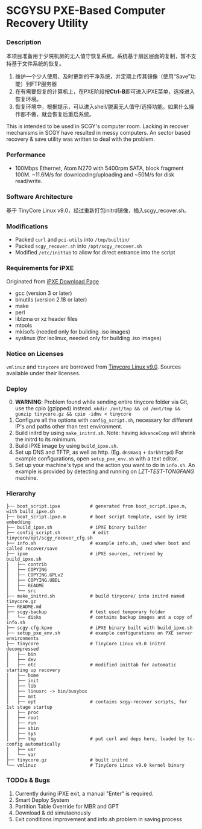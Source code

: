 # SCGYSU PXE-Based Computer Recovery Utility

### Description
本项目准备用于少院机房的无人值守恢复系统。系统基于扇区层面的复制，暂不支持基于文件系统的恢复。

1. 维护一个少人使用、及时更新的干净系统，并定期上传其镜像（使用“Save”功能）到FTP服务器
2. 在有需要恢复的计算机上，在PXE阶段按**Ctrl-B**即可进入iPXE菜单，选择进入恢复环境。
3. 恢复环境中，根据提示，可以进入shell/脱离无人值守/选择功能。如果什么操作都不做，就会恢复后重启系统。

This is intended to be used in SCGY's computer room. Lacking in recover mechanisms in SCGY have resulted in messy computers.
An sector based recovery & save utility was written to deal with the problem.

### Performance
- 100Mbps Ethernet, Atom N270 with 5400rpm SATA, block fragment 100M. ~11.6M/s for downloading/uploading and ~50M/s for disk read/write.

### Software Architecture
基于 TinyCore Linux v9.0，经过重新打包initrd镜像，插入scgy_recover.sh。

### Modifications
- Packed `curl` and `pci-utils` into `/tmp/builtin/`
- Packed `scgy_recover.sh` into `/opt/scgy_recover.sh`
- Modified `/etc/inittab` to allow for direct entrance into the script

### Requirements for iPXE
Originated from [iPXE Download Page](http://ipxe.org/download)
- gcc (version 3 or later)
- binutils (version 2.18 or later)
- make
- perl
- liblzma or xz header files
- mtools
- mkisofs (needed only for building .iso images)
- syslinux (for isolinux, needed only for building .iso images)

### Notice on Licenses
`vmlinuz` and `tinycore` are borrowed from [Tinycore Linux v9.0](http://www.tinycorelinux.net/). Sources available under their licenses.

### Deploy
0. **WARNING**: Problem found while sending entire tinycore folder via Git, use the cpio (gzipped) instead.
   `mkdir /mnt/tmp && cd /mnt/tmp && gunzip tinycore.gz && cpio -idmv < tinycore`
1. Configure all the options with `config_script.sh`, necessary for different IP's and paths other than test environment.
2. Build initrd by using `make_initrd.sh`. Note: having `AdvanceComp` will shrink the initrd to its minimum.
3. Build iPXE image by using `build_ipxe.sh`.
4. Set up DNS and TFTP, as well as http. (Eg. `dnsmasq` + `darkhttpd`)
   For example configurations, open `setup_pxe_env.sh` with a text editor.
5. Set up your machine's type and the action you want to do in `info.sh`. An example is provided by detecting and running on *LZT-TEST-TONGFANG* machine.

### Hierarchy
```
├── boot_script.ipxe           # generated from boot_script.ipxe.m, with build_ipxe.sh
├── boot_script.ipxe.m         # boot script template, used by iPXE embedding
├── build_ipxe.sh              # iPXE binary builder
├── config_script.sh            # edit tinycore/opt/scgy_recover_cfg.sh
├── info.sh                    # example info.sh, used when boot and called recover/save
├── ipxe                       # iPXE sources, retrived by build_ipxe.sh
│   ├── contrib
│   ├── COPYING
│   ├── COPYING.GPLv2
│   ├── COPYING.UBDL
│   ├── README
│   └── src
├── make_initrd.sh             # build tinycore/ into initrd named tinycore.gz
├── README.md
├── scgy-backup                # test used temporary folder
│   └── disks                  # contains backup images and a copy of info.sh 
├── scgy-cfg.kpxe              # iPXE binary built with build_ipxe.sh
├── setup_pxe_env.sh           # example configurations on PXE server environments
├── tinycore                   # TinyCore Linux v9.0 initrd decompressed
│   ├── bin
│   ├── dev
│   ├── etc                    # modified inittab for automatic starting up recovery
│   ├── home
│   ├── init
│   ├── lib
│   ├── linuxrc -> bin/busybox
│   ├── mnt
│   ├── opt                    # contains scgy-recover scripts, for 1st stage startup
│   ├── proc
│   ├── root
│   ├── run
│   ├── sbin
│   ├── sys
│   ├── tmp                    # put curl and deps here, loaded by tc-config automatically
│   ├── usr
│   └── var
├── tinycore.gz                # built initrd
└── vmlinuz                    # TinyCore Linux v9.0 kernel binary
```

### TODOs & Bugs
1. Currently during iPXE exit, a manual "Enter" is required.
2. Smart Deploy System
3. Partition Table Override for MBR and GPT
4. Download & dd simutaenously
5. Exit conditions improvement and info.sh problem in saving process
